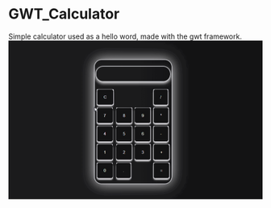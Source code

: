 # GWT_Calculator
Simple calculator used as a hello word, made with the gwt framework.
![Alt Text](CalculadoraGif.gif)

